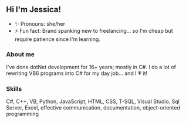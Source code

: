 ## Hi I'm Jessica!
- ✨ Pronouns: she/her
- ⚡ Fun fact: Brand spanking new to freelancing... so I'm cheap but require patience since I'm learning.

### About me
I've done dotNet development for 16+ years; mostly in C#. I do a lot of rewriting VB6 programs into C# for my day job... and I 💗 it!

### Skills
C#, C++, VB, Python, JavaScript, HTML, CSS, T-SQL, Visual Studio, Sql Server, Excel, effective communication, documentation, object-oriented programming

